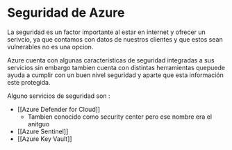 # Seguridad de Azure

La seguridad es un factor importante al estar en internet y ofrecer un serivcio, ya que contamos con datos de nuestros clientes y que estos sean vulnerables no es una opcion. 

Azure cuenta con algunas caracteristicas de seguridad integradas a sus servicios sin embargo tambien cuenta con distintas herramientas quepuede ayuda a cumplir con un buen nivel seguridad y aparte que esta información este protegida.

Alguno servicios de seguridad son :
 
 - [[Azure Defender for Cloud]]
	 - Tambien conocido como security center pero ese nombre era el anitguo
- [[Azure Sentinel]]
- [[Azure Key Vault]]